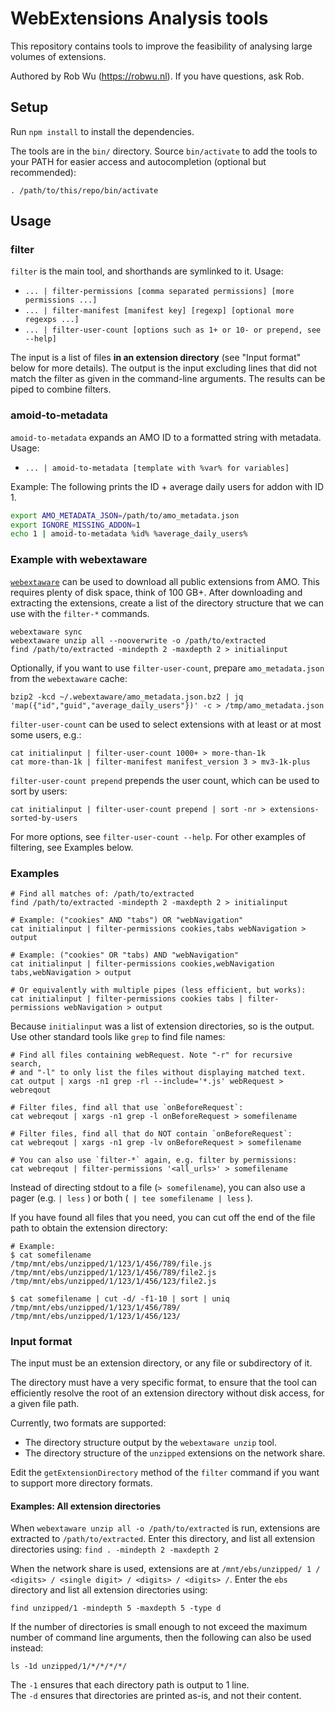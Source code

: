 # WebExtensions Analysis tools

This repository contains tools to improve the feasibility of analysing large
volumes of extensions.

Authored by Rob Wu (https://robwu.nl). If you have questions, ask Rob.


## Setup

Run `npm install` to install the dependencies.

The tools are in the `bin/` directory. Source `bin/activate` to add the tools
to your PATH for easier access and autocompletion (optional but recommended):

```
. /path/to/this/repo/bin/activate
```


## Usage

### filter

`filter` is the main tool, and shorthands are symlinked to it. Usage:

- `... | filter-permissions [comma separated permissions] [more permissions ...]`
- `... | filter-manifest [manifest key] [regexp] [optional more regexps ...]`
- `... | filter-user-count [options such as 1+ or 10- or prepend, see --help]`

The input is a list of files **in an extension directory** (see "Input format"
below for more details).
The output is the input excluding lines that did not match the filter as given
in the command-line arguments. The results can be piped to combine filters.

### amoid-to-metadata

`amoid-to-metadata` expands an AMO ID to a formatted string with metadata.
Usage:

- `... | amoid-to-metadata [template with %var% for variables]`

Example: The following prints the ID + average daily users for addon with ID 1.

```sh
export AMO_METADATA_JSON=/path/to/amo_metadata.json
export IGNORE_MISSING_ADDON=1
echo 1 | amoid-to-metadata %id% %average_daily_users%
```

### Example with webextaware

[`webextaware`](https://github.com/cr/webextaware`) can be used to download all
public extensions from AMO. This requires plenty of disk space, think of 100 GB+.
After downloading and extracting the extensions, create a list of the directory
structure that we can use with the `filter-*` commands.

```
webextaware sync
webextaware unzip all --nooverwrite -o /path/to/extracted
find /path/to/extracted -mindepth 2 -maxdepth 2 > initialinput
```

Optionally, if you want to use `filter-user-count`, prepare `amo_metadata.json` from the `webextaware` cache:

```
bzip2 -kcd ~/.webextaware/amo_metadata.json.bz2 | jq 'map({"id","guid","average_daily_users"})' -c > /tmp/amo_metadata.json
```

`filter-user-count` can be used to select extensions with at least or at most some users, e.g.:

```
cat initialinput | filter-user-count 1000+ > more-than-1k
cat more-than-1k | filter-manifest manifest_version 3 > mv3-1k-plus
```

`filter-user-count prepend` prepends the user count, which can be used to sort by users:

```
cat initialinput | filter-user-count prepend | sort -nr > extensions-sorted-by-users
```

For more options, see `filter-user-count --help`.
For other examples of filtering, see Examples below.


### Examples

```
# Find all matches of: /path/to/extracted
find /path/to/extracted -mindepth 2 -maxdepth 2 > initialinput

# Example: ("cookies" AND "tabs") OR "webNavigation"
cat initialinput | filter-permissions cookies,tabs webNavigation > output

# Example: ("cookies" OR "tabs) AND "webNavigation"
cat initialinput | filter-permissions cookies,webNavigation tabs,webNavigation > output

# Or equivalently with multiple pipes (less efficient, but works):
cat initialinput | filter-permissions cookies tabs | filter-permissions webNavigation > output
```

Because `initialinput` was a list of extension directories, so is the output.
Use other standard tools like `grep` to find file names:

```
# Find all files containing webRequest. Note "-r" for recursive search,
# and "-l" to only list the files without displaying matched text.
cat output | xargs -n1 grep -rl --include='*.js' webRequest > webreqout

# Filter files, find all that use `onBeforeRequest`:
cat webreqout | xargs -n1 grep -l onBeforeRequest > somefilename

# Filter files, find all that do NOT contain `onBeforeRequest`:
cat webreqout | xargs -n1 grep -lv onBeforeRequest > somefilename

# You can also use `filter-*` again, e.g. filter by permissions:
cat webreqout | filter-permissions '<all_urls>' > somefilename
```

Instead of directing stdout to a file (`> somefilename`), you can also use
a pager (e.g. `| less` ) or both (` | tee somefilename | less` ).

If you have found all files that you need, you can cut off the end of the file
path to obtain the extension directory:

```
# Example:
$ cat somefilename
/tmp/mnt/ebs/unzipped/1/123/1/456/789/file.js
/tmp/mnt/ebs/unzipped/1/123/1/456/789/file2.js
/tmp/mnt/ebs/unzipped/1/123/1/456/123/file2.js

$ cat somefilename | cut -d/ -f1-10 | sort | uniq
/tmp/mnt/ebs/unzipped/1/123/1/456/789/
/tmp/mnt/ebs/unzipped/1/123/1/456/123/
```


### Input format

The input must be an extension directory, or any file or subdirectory of it.

The directory must have a very specific format, to ensure that the tool can
efficiently resolve the root of an extension directory without disk access,
for a given file path.

Currently, two formats are supported:

- The directory structure output by the `webextaware unzip` tool.
- The directory structure of the `unzipped` extensions on the network share.

Edit the `getExtensionDirectory` method of the `filter` command if you want to
support more directory formats.

#### Examples: All extension directories

When `webextaware unzip all -o /path/to/extracted` is run, extensions are
extracted to `/path/to/extracted`. Enter this directory, and list all extension
directories using: `find . -mindepth 2 -maxdepth 2`

When the network share is used, extensions are at
`/mnt/ebs/unzipped/ 1 / <digits> / <single digit> / <digits> / <digits> /`.
Enter the `ebs` directory and list all extension directories using:

```
find unzipped/1 -mindepth 5 -maxdepth 5 -type d
```

If the number of directories is small enough to not exceed the maximum number
of command line arguments, then the following can also be used instead:
```
ls -1d unzipped/1/*/*/*/*/
```

The `-1` ensures that each directory path is output to 1 line.  
The `-d` ensures that directories are printed as-is, and not their content.

